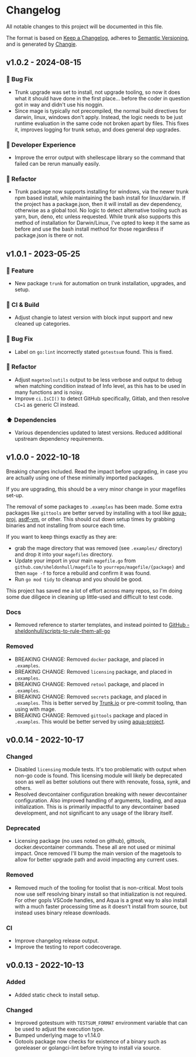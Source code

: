 # Changelog

All notable changes to this project will be documented in this file.

The format is based on [Keep a Changelog](https://keepachangelog.com/en/1.0.0/),
adheres to [Semantic Versioning](https://semver.org/spec/v2.0.0.html),
and is generated by [Changie](https://github.com/miniscruff/changie).

## v1.0.2 - 2024-08-15

### 🐛 Bug Fix

- Trunk upgrade was set to install, not upgrade tooling, so now it does what it should have done in the first place... before the coder in question got in way and didn't use his noggin.
- Since mage is typically not precompiled, the normal build directives for darwin, linux, windows don't apply. Instead, the logic needs to be just runtime evaluation in the same code not broken apart by files.
  This fixes it, improves logging for trunk setup, and does general dep upgrades.

### 🔨 Developer Experience

- Improve the error output with shellescape library so the command that failed can be rerun manually easily.

### 🔨 Refactor

- Trunk package now supports installing for windows, via the newer trunk npm based install, while maintaining the bash install for linux/darwin.
  If the project has a package.json, then it will install as dev dependency, otherwise as a global tool.
  No logic to detect alternative tooling such as yarn, bun, deno, etc unless requested.
  While trunk also supports this method of installation for Darwin/Linux, I've opted to keep it the same as before and use the bash install method for those regardless if package.json is there or not.

## v1.0.1 - 2023-05-25

### 🎉 Feature

- New package `trunk` for automation on trunk installation, upgrades, and setup.

### 🤖 CI & Build

- Adjust changie to latest version with block input support and new cleaned up categories.

### 🐛 Bug Fix

- Label on `go:lint` incorrectly stated `gotestsum` found. This is fixed.

### 🔨 Refactor

- Adjust `magetoolsutils` output to be less verbose and output to debug when matching condition instead of Info level, as this has to be used in many functions and is noisy.
- Improve `ci.IsCI()` to detect GitHub specifically, Gitlab, and then resolve `CI=1` as generic CI instead.

### ⬆️ Dependencies

- Various dependencies updated to latest versions.
  Reduced additional upstream dependency requirements.

## v1.0.0 - 2022-10-18

Breaking changes included.
Read the impact before upgrading, in case you are actually using one of these minimally imported packages.

If you are upgrading, this should be a very minor change in your magefiles set-up.

The removal of some packages to `.examples` has been made.
Some extra packages like `gittools` are better served by installing with a tool like [aqua-proj](https://aquaproj.github.io/), [asdf-vm](https://asdf-vm.com), or other.
This should cut down setup times by grabbing binaries and not installing from source each time.

If you want to keep things exactly as they are:

- grab the mage directory that was removed (see `.examples/` directory) and drop it into your `magefiles` directory.
- Update your import in your main `magefile.go` from `github.com/sheldonhull/magefile` to `yourrepo/magefile/{package}` and then `mage -f` to force a rebuild and confirm it was found.
- Run `go mod tidy` to cleanup and you should be good.

This project has saved me a lot of effort across many repos, so I'm doing some due diligece in cleaning up little-used and difficult to test code.

### Docs

- Removed reference to starter templates, and instead pointed to [GitHub - sheldonhull/scripts-to-rule-them-all-go](https://github.com/sheldonhull/scripts-to-rule-them-all-go)

### Removed

- BREAKING CHANGE: Removed `docker` package, and placed in `.examples`.
- BREAKING CHANGE: Removed `licensing` package, and placed in `.examples`.
- BREAKING CHANGE: Removed `retool` package, and placed in `.examples`.
- BREAKING CHANGE: Removed `secrets` package, and placed in `.examples`.
  This is better served by [Trunk.io](trunk.io) or pre-commit tooling, than using with mage.
- BREAKING CHANGE: Removed `gittools` package and placed in `.examples`.
  This would be better served by using [aqua-project](https://aquaproj.github.io/).

## v0.0.14 - 2022-10-17

### Changed

- Disabled `licensing` module tests.
  It's too problematic with output when non-go code is found.
  This licensing module will likely be deprecated soon as well as better solutions out there with renovate, fossa, synk, and others.
- Resolved devcontainer configuration breaking with newer devcontainer configuration.
  Also improved handling of arguments, loading, and aqua initialization.
  This is is primarily impactful to any devcontainer based development, and not significant to any usage of the library itself.

### Deprecated

- Licensing package (no uses noted on github), gittools, docker.devcontainer commands.
  These all are not used or minimal impact.
  Once removed I'll bump the main version of the magetools to allow for better upgrade path and avoid impacting any current uses.

### Removed

- Removed much of the tooling for toolist that is non-critical.
  Most tools now use self resolving binary install so that initialization is not required.
  For other gopls VSCode handles, and Aqua is a great way to also install with a much faster processing time as it doesn't install from source, but instead uses binary release downloads.

### CI

- Improve changelog release output.
- Improve the testing to report codecoverage.

## v0.0.13 - 2022-10-13

### Added

- Added static check to install setup.

### Changed

- Improved gotestsum with `TESTSUM_FORMAT` environment variable that can be used to adjust the execution type.
- Bumped underlying mage to v1.14.0
- Gotools package now checks for existence of a binary such as goreleaser or golangci-lint before trying to install via source.
